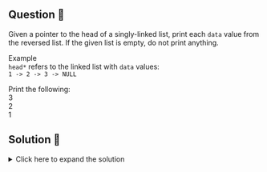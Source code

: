 ## Question 🤔
Given a pointer to the head of a singly-linked list, print each `data` value from the reversed list. If the given list is 
empty, do not print anything.

Example<br>
`head*` refers to the linked list with `data` values:<br>
`1 -> 2 -> 3 -> NULL`

Print the following:<br>
3<br>
2<br>
1<br>

## Solution 🙋
<details>
  <summary>Click here to expand the solution</summary>

> ***NOTE***: Anyone curious to learn about LinkedLists from scratch [here is a good article](https://medium.com/@prabhash.code/java-collections-under-the-hood-linkedlist-e01-8444a0bb4544) which explain the implementation of the `java.util.LinkedList`.

1. We are using the recursion, and it will take `O(n)` time.
2. We checked if the `head` is null as base case for the recursive function.
3. If not we are calling the function itself and passing the `next` node.
4. When running, once the recursive function meets the base case it'll return nothing, and after that our print line 
will be triggered. Basically, the first time println will be triggered on the last node of the LinkedList.


</details>

[//]: # (adding additional margin from bottom)
<br>
<br>
<br>
<br>

